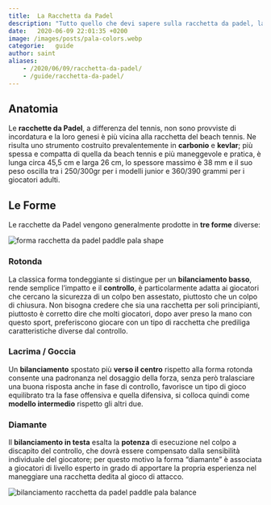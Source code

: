 ```yaml
---
title:  La Racchetta da Padel
description: "Tutto quello che devi sapere sulla racchetta da padel, la tua nuova compagna di avventure... sportive"
date:   2020-06-09 22:01:35 +0200
image: /images/posts/pala-colors.webp
categorie:   guide
author: saint
aliases:
    - /2020/06/09/racchetta-da-padel/
    - /guide/racchetta-da-padel/
---
```


## Anatomia

Le **racchette da Padel**, a differenza del tennis, non sono provviste di incordatura e la loro genesi è più vicina alla racchetta del beach tennis. Ne risulta uno strumento costruito prevalentemente in **carbonio** e **kevlar**; più spessa e compatta di quella da beach tennis e più maneggevole e pratica, è lunga circa 45,5 cm e larga 26 cm, lo spessore massimo è 38 mm e il suo peso oscilla tra i 250/300gr per i modelli junior e 360/390 grammi per i giocatori adulti.

## Le Forme

Le racchette da Padel vengono generalmente prodotte in **tre forme** diverse:

![forma racchetta da padel paddle pala shape ](/images/posts/pala-shape-text.webp)

### Rotonda 
La classica forma tondeggiante si distingue per un **bilanciamento basso**, rende semplice l’impatto e il **controllo**, è particolarmente adatta ai giocatori che cercano la sicurezza di un colpo ben assestato, piuttosto che un colpo di chiusura. Non bisogna credere che sia una racchetta per soli principianti, piuttosto è corretto dire che molti giocatori, dopo aver preso la mano con questo sport, preferiscono giocare con un tipo di racchetta che prediliga caratteristiche diverse dal controllo.

### Lacrima / Goccia
Un **bilanciamento** spostato più **verso il centro** rispetto alla forma rotonda consente una padronanza nel dosaggio della forza, senza però tralasciare una buona risposta anche in fase di controllo, favorisce un tipo di gioco equilibrato tra la fase offensiva e quella difensiva, si colloca quindi come **modello intermedio** rispetto gli altri due.

### Diamante
Il **bilanciamento in testa** esalta la **potenza** di esecuzione nel colpo a discapito del controllo, che dovrà essere compensato dalla sensibilità individuale del giocatore; per questo motivo la forma “diamante” è associata a giocatori di livello esperto in grado di apportare la propria esperienza nel maneggiare una racchetta dedita al gioco di attacco.  

![bilanciamento racchetta da padel paddle pala balance](/images/posts/pala-balance.webp)